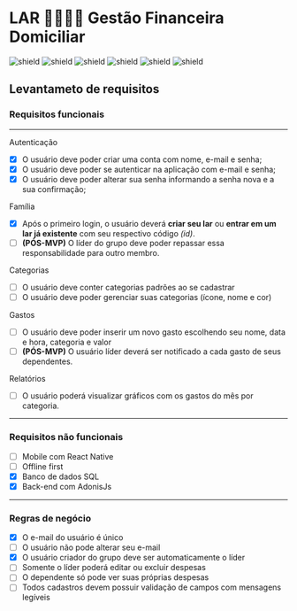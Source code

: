 # LAR 👨‍👩‍👧‍👦 Gestão Financeira Domiciliar
![shield](https://img.shields.io/appveyor/build/mateus4k/lar-backend)
![shield](https://img.shields.io/nycrc/mateus4k/lar-backend)
![shield](https://img.shields.io/github/languages/top/mateus4k/lar-backend)
![shield](https://img.shields.io/github/languages/code-size/mateus4k/lar-backend)
![shield](https://img.shields.io/badge/AdonisJs-v4.1-blueviolet)
![shield](https://img.shields.io/github/package-json/dependency-version/mateus4k/lar-backend/@adonisjs/lucid)


## Levantameto de requisitos

### Requisitos funcionais

---
Autenticação
- [x] O usuário deve poder criar uma conta com nome, e-mail e senha;
- [x] O usuário deve poder se autenticar na aplicação com e-mail e senha;
- [x] O usuário deve poder alterar sua senha informando a senha nova e a sua confirmação;

Família
- [x] Após o primeiro login, o usuário deverá **criar seu lar** ou **entrar em um lar já existente** com seu respectivo código *(id)*.
- [ ] **(PÓS-MVP)** O líder do grupo deve poder repassar essa responsabilidade para outro membro.

Categorias
- [ ] O usuário deve conter categorias padrões ao se cadastrar
- [ ] O usuário deve poder gerenciar suas categorias (ícone, nome e cor)

Gastos
- [ ] O usuário deve poder inserir um novo gasto escolhendo seu nome, data e hora, categoria e valor
- [ ] **(PÓS-MVP)** O usuário líder deverá ser notificado a cada gasto de seus dependentes.

Relatórios
- [ ] O usuário poderá visualizar gráficos com os gastos do mês por categoria.

---

### Requisitos não funcionais

- [ ] Mobile com React Native
- [ ] Offline first
- [x] Banco de dados SQL
- [x] Back-end com AdonisJs

---

### Regras de negócio

- [x] O e-mail do usuário é único
- [ ] O usuário não pode alterar seu e-mail
- [x] O usuário criador do grupo deve ser automaticamente o líder
- [ ] Somente o líder poderá editar ou excluir despesas
- [ ] O dependente só pode ver suas próprias despesas
- [ ] Todos cadastros devem possuir validação de campos com mensagens legíveis
